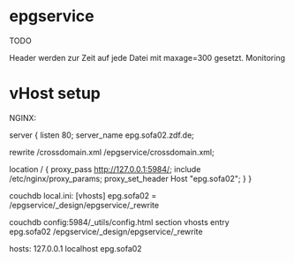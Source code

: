 epgservice
==========


TODO

Header werden zur Zeit auf jede Datei mit maxage=300 gesetzt.
Monitoring

vHost setup
===========

NGINX:

server {
 listen 80;
 server_name epg.sofa02.zdf.de;

 rewrite  /crossdomain.xml  /epgservice/crossdomain.xml;


 location / {
         proxy_pass http://127.0.0.1:5984/;
         include /etc/nginx/proxy_params;
         proxy_set_header Host "epg.sofa02";
 }
}

couchdb local.ini:
[vhosts]
epg.sofa02 = /epgservice/_design/epgservice/_rewrite


couchdb config:5984/_utils/config.html
section
	vhosts
entry	
	epg.sofa02	/epgservice/_design/epgservice/_rewrite

hosts:
127.0.0.1       localhost epg.sofa02
